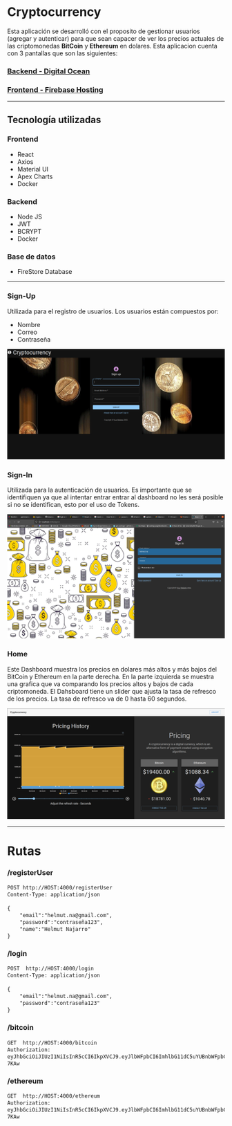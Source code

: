 # Cryptocurrency

Esta aplicación se desarrolló con el proposito de gestionar usuarios (agregar y autenticar) para que sean capacer de ver los precios actuales de las criptomonedas **BitCoin** y **Ethereum** en dolares. Esta aplicacion cuenta con 3 pantallas que son las siguientes:

### [Backend - Digital Ocean](https://walrus-app-wuu3q.ondigitalocean.app/)

### [Frontend - Firebase Hosting](https://cryptocurrency-db260.web.app/)

---

## Tecnología utilizadas

### Frontend

- React
- Axios
- Material UI
- Apex Charts
- Docker

### Backend

- Node JS
- JWT
- BCRYPT
- Docker

### Base de datos

- FireStore Database

---

### Sign-Up

Utilizada para el registro de usuarios. Los usuarios están compuestos por:

- Nombre
- Correo
- Contraseña

![alt](./images/sign-up.png)

### Sign-In

Utilizada para la autenticación de usuarios. Es importante que se identifiquen ya que al intentar entrar entrar al dashboard no les será posible si no se identifican, esto por el uso de Tokens.

![alt](./images/sign-in.png)

### Home

Este Dashboard muestra los precios en dolares más altos y más bajos del BitCoin y Ethereum en la parte derecha. En la parte izquierda se muestra una grafica que va comparando los precios altos y bajos de cada criptomoneda. El Dahsboard tiene un slider que ajusta la tasa de refresco de los precios. La tasa de refresco va de 0 hasta 60 segundos.

![alt](./images/home.png)


---

# Rutas

### /registerUser

    POST http://HOST:4000/registerUser
    Content-Type: application/json

    {
        "email":"helmut.na@gmail.com",
        "password":"contraseña123",
        "name":"Helmut Najarro"
    }

### /login

    POST  http://HOST:4000/login
    Content-Type: application/json

    {
        "email":"helmut.na@gmail.com",
        "password":"contraseña123"
    }

### /bitcoin

    GET  http://HOST:4000/bitcoin
    Authorization: eyJhbGciOiJIUzI1NiIsInR5cCI6IkpXVCJ9.eyJlbWFpbCI6ImhlbG11dC5uYUBnbWFpbC5jb20iLCJuYW1lIjoiSGVsbXV0IE5hamFycm8iLCJpYXQiOjE2NTY3NDIzMjIsImV4cCI6MTY1Njc0NTkyMn0.q_mTz7ByGuesN0k5KizdtxewyePIWKVYZe5BRP-7KAw


### /ethereum

    GET  http://HOST:4000/ethereum
    Authorization: eyJhbGciOiJIUzI1NiIsInR5cCI6IkpXVCJ9.eyJlbWFpbCI6ImhlbG11dC5uYUBnbWFpbC5jb20iLCJuYW1lIjoiSGVsbXV0IE5hamFycm8iLCJpYXQiOjE2NTY3NDIzMjIsImV4cCI6MTY1Njc0NTkyMn0.q_mTz7ByGuesN0k5KizdtxewyePIWKVYZe5BRP-7KAw